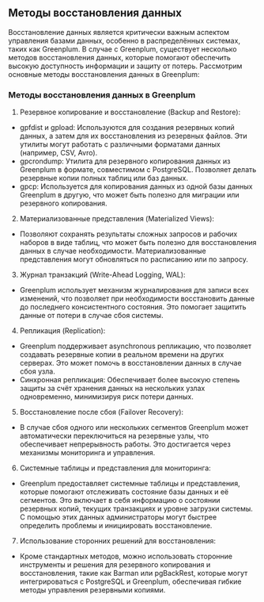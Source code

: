 ## Методы восстановления данных

Восстановление данных является критически важным аспектом управления базами данных, особенно в распределённых системах, таких как Greenplum. В случае с Greenplum, существует несколько методов восстановления данных, которые помогают обеспечить высокую доступность информации и защиту от потерь. Рассмотрим основные методы восстановления данных в Greenplum:

### Методы восстановления данных в Greenplum

1. Резервное копирование и восстановление (Backup and Restore):
- gpfdist и gpload: Используются для создания резервных копий данных, а затем для их восстановления из резервных файлов. Эти утилиты могут работать с различными форматами данных (например, CSV, Avro).
- gpcrondump: Утилита для резервного копирования данных из Greenplum в формате, совместимом с PostgreSQL. Позволяет делать резервные копии полных таблиц или баз данных.
- gpcp: Используется для копирования данных из одной базы данных Greenplum в другую, что может быть полезно для миграции или резервного копирования.

2. Материализованные представления (Materialized Views):
- Позволяют сохранять результаты сложных запросов и рабочих наборов в виде таблиц, что может быть полезно для восстановления данных в случае необходимости. Материализованные представления могут обновляться по расписанию или по запросу.

3. Журнал транзакций (Write-Ahead Logging, WAL):
- Greenplum использует механизм журналирования для записи всех изменений, что позволяет при необходимости восстановить данные до последнего консистентного состояния. Это помогает защитить данные от потери в случае сбоя системы.

4. Репликация (Replication):
- Greenplum поддерживает asynсhronous репликацию, что позволяет создавать резервные копии в реальном времени на других серверах. Это может помочь в восстановлении данных в случае сбоя узла.
- Синхронная репликация: Обеспечивает более высокую степень защиты за счёт хранения данных на нескольких узлах одновременно, минимизируя риск потери данных.

5. Восстановление после сбоя (Failover Recovery):
- В случае сбоя одного или нескольких сегментов Greenplum может автоматически переключиться на резервные узлы, что обеспечивает непрерывность работы. Это достигается через механизмы мониторинга и управления.

6. Системные таблицы и представления для мониторинга:
- Greenplum предоставляет системные таблицы и представления, которые помогают отслеживать состояние базы данных и её сегментов. Это включает в себя информацию о состоянии резервных копий, текущих транзакциях и уровне загрузки системы. С помощью этих данных администраторы могут быстрее определить проблемы и инициировать восстановление.

7. Использование сторонних решений для восстановления:
- Кроме стандартных методов, можно использовать сторонние инструменты и решения для резервного копирования и восстановления, такие как Barman или pgBackRest, которые могут интегрироваться с PostgreSQL и Greenplum, обеспечивая гибкие методы управления резервными копиями.
